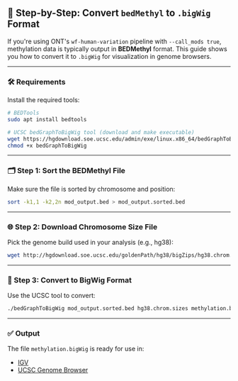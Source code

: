 ## 🧬 Step-by-Step: Convert `bedMethyl` to `.bigWig` Format

If you're using ONT's `wf-human-variation` pipeline with `--call_mods true`, methylation data is typically output in **BEDMethyl** format. This guide shows you how to convert it to `.bigWig` for visualization in genome browsers.

---

### 🛠 Requirements

Install the required tools:

```bash
# BEDTools
sudo apt install bedtools

# UCSC bedGraphToBigWig tool (download and make executable)
wget https://hgdownload.soe.ucsc.edu/admin/exe/linux.x86_64/bedGraphToBigWig
chmod +x bedGraphToBigWig
```

---

### 🗂 Step 1: Sort the BEDMethyl File

Make sure the file is sorted by chromosome and position:

```bash
sort -k1,1 -k2,2n mod_output.bed > mod_output.sorted.bed
```

---

### 🌐 Step 2: Download Chromosome Size File

Pick the genome build used in your analysis (e.g., hg38):

```bash
wget http://hgdownload.soe.ucsc.edu/goldenPath/hg38/bigZips/hg38.chrom.sizes
```

---

### 🔄 Step 3: Convert to BigWig Format

Use the UCSC tool to convert:

```bash
./bedGraphToBigWig mod_output.sorted.bed hg38.chrom.sizes methylation.bigWig
```

---

### ✅ Output

The file `methylation.bigWig` is ready for use in:

- [IGV](https://software.broadinstitute.org/software/igv/)
- [UCSC Genome Browser](https:/)

